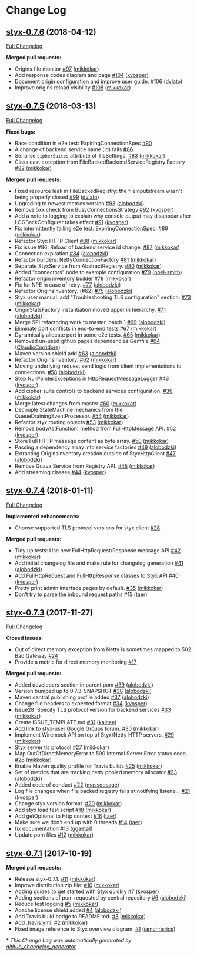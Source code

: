 # Change Log

## [styx-0.7.6](https://github.com/HotelsDotCom/styx/tree/styx-0.7.6) (2018-04-12)
[Full Changelog](https://github.com/HotelsDotCom/styx/compare/styx-0.7.5...styx-0.7.6)

**Merged pull requests:**

- Origins file monitor [\#97](https://github.com/HotelsDotCom/styx/pull/97) ([mikkokar](https://github.com/mikkokar))
- Add response codes diagram and page [\#104](https://github.com/HotelsDotCom/styx/pull/104) ([kvosper](https://github.com/kvosper))
- Document origin configuration and improve user guide. [\#106](https://github.com/HotelsDotCom/styx/pull/106) ([dvlato](https://github.com/dvlato))
- Improve origins reload visibility [\#108](https://github.com/HotelsDotCom/styx/pull/108) ([mikkokar](https://github.com/mikkokar))


## [styx-0.7.5](https://github.com/HotelsDotCom/styx/tree/styx-0.7.5) (2018-03-13)
[Full Changelog](https://github.com/HotelsDotCom/styx/compare/styx-0.7.4...styx-0.7.5)

**Fixed bugs:**

- Race condition in e2e test: ExpiringConnectionSpec [\#90](https://github.com/HotelsDotCom/styx/issues/90)
- A change of backend service name \(id\) fails [\#86](https://github.com/HotelsDotCom/styx/issues/86)
- Serialise `cipherSuites` attribute of TlsSettings. [\#83](https://github.com/HotelsDotCom/styx/pull/83) ([mikkokar](https://github.com/mikkokar))
- Class cast exception from FileBackedBackendServiceRegistry.Factory  [\#82](https://github.com/HotelsDotCom/styx/pull/82) ([mikkokar](https://github.com/mikkokar))

**Merged pull requests:**

- Fixed resource leak in FileBackedRegistry: the fileinputstream wasn't being properly closed [\#99](https://github.com/HotelsDotCom/styx/pull/99) ([dvlato](https://github.com/dvlato))
- Upgrading to newest metrics version [\#93](https://github.com/HotelsDotCom/styx/pull/93) ([alobodzki](https://github.com/alobodzki))
- Remove 5xx check from BusyConnectionsStrategy [\#92](https://github.com/HotelsDotCom/styx/pull/92) ([kvosper](https://github.com/kvosper))
- Add a note to logging to explain why console output may disappear after LOGBackConfigurer takes effect [\#91](https://github.com/HotelsDotCom/styx/pull/91) ([kvosper](https://github.com/kvosper))
- Fix intermittently failing e2e test: ExpiringConnectionSpec.   [\#89](https://github.com/HotelsDotCom/styx/pull/89) ([mikkokar](https://github.com/mikkokar))
- Refactor Styx HTTP Client [\#88](https://github.com/HotelsDotCom/styx/pull/88) ([mikkokar](https://github.com/mikkokar))
- Fix issue \#86: Reload of backend service id change.  [\#87](https://github.com/HotelsDotCom/styx/pull/87) ([mikkokar](https://github.com/mikkokar))
- Connection expiration [\#84](https://github.com/HotelsDotCom/styx/pull/84) ([alobodzki](https://github.com/alobodzki))
- Refactor builders: NettyConnectionFactory [\#81](https://github.com/HotelsDotCom/styx/pull/81) ([mikkokar](https://github.com/mikkokar))
- Separate StyxService from AbstractRegistry. [\#80](https://github.com/HotelsDotCom/styx/pull/80) ([mikkokar](https://github.com/mikkokar))
- Added "connectors" node to example configuration [\#79](https://github.com/HotelsDotCom/styx/pull/79) ([noel-smith](https://github.com/noel-smith))
- Refactor origin inventory builder [\#78](https://github.com/HotelsDotCom/styx/pull/78) ([mikkokar](https://github.com/mikkokar))
- Fix for NPE in case of retry. [\#77](https://github.com/HotelsDotCom/styx/pull/77) ([alobodzki](https://github.com/alobodzki))
- Refactor OriginsInventory. \(\#62\) [\#75](https://github.com/HotelsDotCom/styx/pull/75) ([alobodzki](https://github.com/alobodzki))
- Styx user manual: add "Troubleshooting TLS configuration" section. [\#73](https://github.com/HotelsDotCom/styx/pull/73) ([mikkokar](https://github.com/mikkokar))
- OriginStatsFactory instantiation moved upper in hierarchy. [\#71](https://github.com/HotelsDotCom/styx/pull/71) ([alobodzki](https://github.com/alobodzki))
- Merge SPI refactoring work to master, batch 1 [\#69](https://github.com/HotelsDotCom/styx/pull/69) ([alobodzki](https://github.com/alobodzki))
- Eliminate port conflicts in end-to-end tests [\#67](https://github.com/HotelsDotCom/styx/pull/67) ([mikkokar](https://github.com/mikkokar))
- Dynamically allocate port in some e2e tests. [\#65](https://github.com/HotelsDotCom/styx/pull/65) ([mikkokar](https://github.com/mikkokar))
- Removed un-used github pages dependencies Gemfile [\#64](https://github.com/HotelsDotCom/styx/pull/64) ([ClaudioCorridore](https://github.com/ClaudioCorridore))
- Maven version shield add [\#63](https://github.com/HotelsDotCom/styx/pull/63) ([alobodzki](https://github.com/alobodzki))
- Refactor OriginsInventory. [\#62](https://github.com/HotelsDotCom/styx/pull/62) ([mikkokar](https://github.com/mikkokar))
- Moving underlying request send logic from client implementstions to connections. [\#58](https://github.com/HotelsDotCom/styx/pull/58) ([alobodzki](https://github.com/alobodzki))
- Stop NullPointerExceptions in HttpRequestMessageLogger [\#43](https://github.com/HotelsDotCom/styx/pull/43) ([kvosper](https://github.com/kvosper))
- Add cipher suite controls to backend services configuration. [\#36](https://github.com/HotelsDotCom/styx/pull/36) ([mikkokar](https://github.com/mikkokar))
- Merge latest changes from master [\#60](https://github.com/HotelsDotCom/styx/pull/60) ([mikkokar](https://github.com/mikkokar))
- Decouple StateMachine mechanics from the QueueDrainingEventProcessor. [\#54](https://github.com/HotelsDotCom/styx/pull/54) ([mikkokar](https://github.com/mikkokar))
- Refactor styx routing objects [\#53](https://github.com/HotelsDotCom/styx/pull/53) ([mikkokar](https://github.com/mikkokar))
- Remove bodyAs\(Function\) method from FullHttpMessage API. [\#52](https://github.com/HotelsDotCom/styx/pull/52) ([kvosper](https://github.com/kvosper))
- Store Full HTTP message content as byte array. [\#50](https://github.com/HotelsDotCom/styx/pull/50) ([mikkokar](https://github.com/mikkokar))
- Passing a dependency array into service factories [\#49](https://github.com/HotelsDotCom/styx/pull/49) ([alobodzki](https://github.com/alobodzki))
- Extracting OriginsInventory creation outside of StyxHttpClient [\#47](https://github.com/HotelsDotCom/styx/pull/47) ([alobodzki](https://github.com/alobodzki))
- Remove Guava Service from Registry API. [\#45](https://github.com/HotelsDotCom/styx/pull/45) ([mikkokar](https://github.com/mikkokar))
- Add streaming classes [\#44](https://github.com/HotelsDotCom/styx/pull/44) ([kvosper](https://github.com/kvosper))

## [styx-0.7.4](https://github.com/HotelsDotCom/styx/tree/styx-0.7.4) (2018-01-11)
[Full Changelog](https://github.com/HotelsDotCom/styx/compare/styx-0.7.3...styx-0.7.4)

**Implemented enhancements:**

- Choose supported TLS protocol versions for styx client [\#28](https://github.com/HotelsDotCom/styx/issues/28)

**Merged pull requests:**

- Tidy up tests: Use new FullHttpRequest/Response message API [\#42](https://github.com/HotelsDotCom/styx/pull/42) ([mikkokar](https://github.com/mikkokar))
- Add initial changelog file and make rule for changelog generation [\#41](https://github.com/HotelsDotCom/styx/pull/41) ([alobodzki](https://github.com/alobodzki))
- Add FullHttpRequest and FullHttpResponse classes to Styx API [\#40](https://github.com/HotelsDotCom/styx/pull/40) ([kvosper](https://github.com/kvosper))
- Pretty print admin interface pages by default. [\#35](https://github.com/HotelsDotCom/styx/pull/35) ([mikkokar](https://github.com/mikkokar))
- Don't try to parse the inbound request paths [\#15](https://github.com/HotelsDotCom/styx/pull/15) ([taer](https://github.com/taer))

## [styx-0.7.3](https://github.com/HotelsDotCom/styx/tree/styx-0.7.3) (2017-11-27)
[Full Changelog](https://github.com/HotelsDotCom/styx/compare/styx-0.7.1...styx-0.7.3)

**Closed issues:**

- Out of direct memory exception from Netty is sometimes mapped to 502 Bad Gateway [\#24](https://github.com/HotelsDotCom/styx/issues/24)
- Provide a metric for direct memory monitoring [\#17](https://github.com/HotelsDotCom/styx/issues/17)

**Merged pull requests:**

- Added developers section in parent pom [\#39](https://github.com/HotelsDotCom/styx/pull/39) ([alobodzki](https://github.com/alobodzki))
- Version bumped up to 0.7.3-SNAPSHOT [\#38](https://github.com/HotelsDotCom/styx/pull/38) ([alobodzki](https://github.com/alobodzki))
- Maven central publishing profile added [\#37](https://github.com/HotelsDotCom/styx/pull/37) ([alobodzki](https://github.com/alobodzki))
- Change file headers to expected format [\#34](https://github.com/HotelsDotCom/styx/pull/34) ([kvosper](https://github.com/kvosper))
- Issue28: Specify TLS protocol version for backend services [\#33](https://github.com/HotelsDotCom/styx/pull/33) ([mikkokar](https://github.com/mikkokar))
- Create ISSUE\_TEMPLATE.md [\#31](https://github.com/HotelsDotCom/styx/pull/31) ([kainee](https://github.com/kainee))
- Add link to styx-user Google Groups forum. [\#30](https://github.com/HotelsDotCom/styx/pull/30) ([mikkokar](https://github.com/mikkokar))
- Implement Wiremock API on top of Styx/Netty HTTP servers. [\#29](https://github.com/HotelsDotCom/styx/pull/29) ([mikkokar](https://github.com/mikkokar))
- Styx server tls protocol [\#27](https://github.com/HotelsDotCom/styx/pull/27) ([mikkokar](https://github.com/mikkokar))
- Map OutOfDirectMemoryError to 500 Internal Server Error status code. [\#26](https://github.com/HotelsDotCom/styx/pull/26) ([mikkokar](https://github.com/mikkokar))
- Enable Maven quality profile for Travis builds [\#25](https://github.com/HotelsDotCom/styx/pull/25) ([mikkokar](https://github.com/mikkokar))
- Set of metrics that are tracking netty pooled memory allocator [\#23](https://github.com/HotelsDotCom/styx/pull/23) ([alobodzki](https://github.com/alobodzki))
- Added code of conduct [\#22](https://github.com/HotelsDotCom/styx/pull/22) ([massdosage](https://github.com/massdosage))
- Log file changes when file backed registry fails at notifying listene… [\#21](https://github.com/HotelsDotCom/styx/pull/21) ([kvosper](https://github.com/kvosper))
- Change styx version format. [\#20](https://github.com/HotelsDotCom/styx/pull/20) ([mikkokar](https://github.com/mikkokar))
- Add styx load test script [\#18](https://github.com/HotelsDotCom/styx/pull/18) ([mikkokar](https://github.com/mikkokar))
- Add getOptional to Http context [\#16](https://github.com/HotelsDotCom/styx/pull/16) ([taer](https://github.com/taer))
- Make sure we don't end up with 0 threads [\#14](https://github.com/HotelsDotCom/styx/pull/14) ([taer](https://github.com/taer))
- fix documentation [\#13](https://github.com/HotelsDotCom/styx/pull/13) ([ggaeta1](https://github.com/ggaeta1))
- Update pom files [\#12](https://github.com/HotelsDotCom/styx/pull/12) ([mikkokar](https://github.com/mikkokar))

## [styx-0.7.1](https://github.com/HotelsDotCom/styx/tree/styx-0.7.1) (2017-10-19)
**Merged pull requests:**

- Release styx-0.7.1. [\#11](https://github.com/HotelsDotCom/styx/pull/11) ([mikkokar](https://github.com/mikkokar))
- Improve distribution zip file: [\#10](https://github.com/HotelsDotCom/styx/pull/10) ([mikkokar](https://github.com/mikkokar))
- Adding guides to get started with Styx quickly [\#7](https://github.com/HotelsDotCom/styx/pull/7) ([kvosper](https://github.com/kvosper))
- Adding sections of pom requested by central repository [\#6](https://github.com/HotelsDotCom/styx/pull/6) ([alobodzki](https://github.com/alobodzki))
- Reduce test logging [\#5](https://github.com/HotelsDotCom/styx/pull/5) ([mikkokar](https://github.com/mikkokar))
- Apache license shield added [\#4](https://github.com/HotelsDotCom/styx/pull/4) ([alobodzki](https://github.com/alobodzki))
- Add Travis build badge to README.md. [\#3](https://github.com/HotelsDotCom/styx/pull/3) ([mikkokar](https://github.com/mikkokar))
- Add .travis.yml. [\#2](https://github.com/HotelsDotCom/styx/pull/2) ([mikkokar](https://github.com/mikkokar))
- Fixed image reference to Styx overview diagram. [\#1](https://github.com/HotelsDotCom/styx/pull/1) ([iamchrisrice](https://github.com/iamchrisrice))



\* *This Change Log was automatically generated by [github_changelog_generator](https://github.com/skywinder/Github-Changelog-Generator)*
